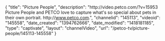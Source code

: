 {
    "title": "Picture People",
    "description": "http:\/\/video.petco.com\/?v=15953 Picture People and PETCO love to capture what's so special about pets in their own portrait. http:\/\/www.petco.com.",
    "channelid": "145113",
    "videoid": "145558",
    "date_created": "1394762666",
    "date_modified": "1418181185",
    "type": "captivate",
    "layout": "channelVideo",
    "url": "\/petco-tv\/picture-people\/145113-145558"
}